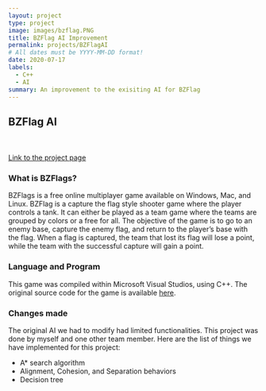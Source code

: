 ```yaml
---
layout: project
type: project
image: images/bzflag.PNG
title: BZFlag AI Improvement
permalink: projects/BZFlagAI
# All dates must be YYYY-MM-DD format!
date: 2020-07-17
labels:
  - C++
  - AI
summary: An improvement to the exisiting AI for BZFlag
---
```


<h2>BZFlag AI</h2>
<br>
<br>
<a href="https://github.com/JiajunK/BZFlag-Robots">Link to the project page</a>
<br>
<h3>What is BZFlags?</h3>
<p>BZFlags is a free online multiplayer game available on Windows, Mac, and Linux. BZFlag is a capture the flag style shooter game where the player controls a tank. It can either be played as a team game where the teams are grouped by colors or a free for all. The objective of the game is to go to an enemy base, capture the enemy flag, and return to the player’s base with the flag. When a flag is captured, the team that lost its flag will lose a point, while the team with the successful capture will gain a point. 
</p>
<h3>Language and Program</h3>
<p>This game was compiled within Microsoft Visual Studios, using C++. The original source code for the game is available <a href="https://www.bzflag.org/">here</a>.</p>
<h3>Changes made</h3>
<p>The original AI we had to modify had limited functionalities. This project was done by myself and one other team member. Here are the list of things we have implemented for this project:</p>
<ul>
<li>A* search algorithm</li>
<li>Alignment, Cohesion, and Separation behaviors</li>
<li>Decision tree</li>
</ul>


